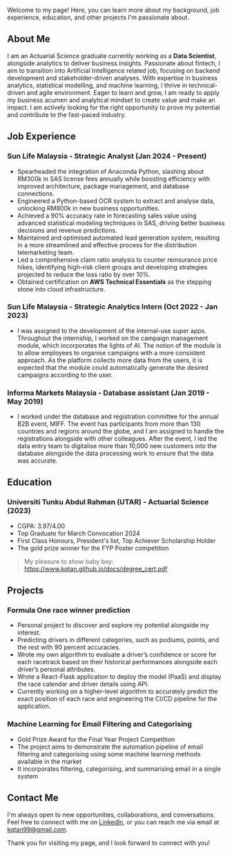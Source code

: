 Welcome to my page! Here, you can learn more about my background, job experience, education, and other projects I'm passionate about.

## About Me

I am an Actuarial Science graduate currently working as a **Data Scientist**, alongside analytics to deliver business insights. Passionate about fintech, I aim to transition into Artificial Intelligence related job, focusing on backend development and stakeholder-driven analyses. With expertise in business analytics, statistical modelling, and machine learning, I thrive in technical-driven and agile environment. Eager to learn and grow, I am ready to apply my business acumen and analytical mindset to create value and make an impact. I am actively looking for the right opportunity to prove my potential and contribute to the fast-paced industry.

## Job Experience

### Sun Life Malaysia - Strategic Analyst (Jan 2024 - Present)
- Spearheaded the integration of Anaconda Python, slashing about RM300k in SAS license fees annually while boosting efficiency with improved architecture, package management, and database connections.
- Engineered a Python-based OCR system to extract and analyse data, unlocking RM800k in new business opportunities.
- Achieved a 90% accuracy rate in forecasting sales value using advanced statistical modeling techniques in SAS, driving better business decisions and revenue predictions.
- Maintained and optimised automated lead generation system, resulting in a more streamlined and effective process for the distribution telemarketing team.
- Led a comprehensive claim ratio analysis to counter reinsurance price hikes, identifying high-risk client groups and developing strategies projected to reduce the loss ratio by over 10%.
- Obtained certification on **AWS Technical Essentials** as the stepping stone into cloud infrastructure.
 
### Sun Life Malaysia - Strategic Analytics Intern (Oct 2022 - Jan 2023)
- I was assigned to the development of the internal-use super apps. Throughout the internship, I worked on the campaign management module, which incorporates the lights of AI. The notion of the module is to allow employees to organise campaigns with a more consistent approach. As the platform collects more data from the users, it is expected that the module could automatically generate the desired campaigns according to the user.

### Informa Markets Malaysia - Database assistant (Jan 2019 - May 2019)
- I worked under the database and registration committee for the annual B2B event, MIFF. The event has participants from more than 130 countries and regions around the globe, and I am assigned to handle the registrations alongside with other colleagues. After the event, I led the data entry team to digitalise more than 10,000 new customers into the database alongside the data processing work to ensure that the data was accurate.

## Education

### Universiti Tunku Abdul Rahman (UTAR) - Actuarial Science (2023)
- CGPA: 3.97/4.00
- Top Graduate for March Convocation 2024
- First Class Honours, President's list, Top Achiever Scholarship Holder
- The gold prize winner for the FYP Poster competition
> My pleasure to show baby boy: <https://www.kqtan.github.io/docs/degree_cert.pdf>

## Projects

### Formula One race winner prediction
- Personal project to discover and explore my potential alongside my interest.
- Predicting drivers in different categories, such as podiums, points, and the rest with 90 percent accuracies.
- Wrote my own algorithm to evaluate a driver’s confidence or score for each racetrack based on their historical performances alongside each driver’s personal attributes.
- Wrote a React-Flask application to deploy the model (PaaS) and display the race calendar and driver details using API.
- Currently working on a higher-level algorithm to accurately predict the exact position of each race and engineering the CI/CD pipeline for the application.

### Machine Learning for Email Filtering and Categorising
- Gold Prize Award for the Final Year Project Competition
- The project aims to demonstrate the automation pipeline of email filtering and categorising using some machine learning methods available in the market
- It incorporates filtering, categorising, and summarising email in a single system

## Contact Me

I'm always open to new opportunities, collaborations, and conversations. Feel free to connect with me on [LinkedIn](https://www.linkedin.com/in/kai-qin-tan), or you can reach me via email at kqtan99@gmail.com.

Thank you for visiting my page, and I look forward to connect with you!

